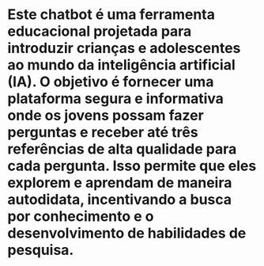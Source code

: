 # Este chatbot é uma ferramenta educacional projetada para introduzir crianças e adolescentes ao mundo da inteligência artificial (IA). O objetivo é fornecer uma plataforma segura e informativa onde os jovens possam fazer perguntas e receber até três referências de alta qualidade para cada pergunta. Isso permite que eles explorem e aprendam de maneira autodidata, incentivando a busca por conhecimento e o desenvolvimento de habilidades de pesquisa.
